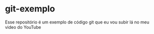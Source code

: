 # git-exemplo
Esse repositório é um exemplo de código git que eu vou subir lá no meu video do YouTube
